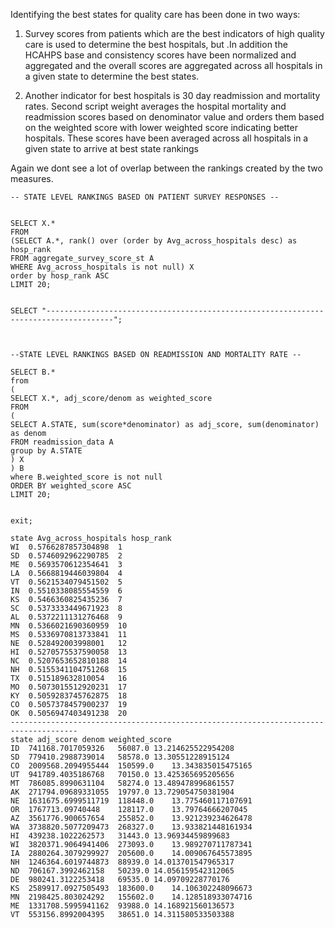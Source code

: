 Identifying the best states for quality care has been done in two ways:

1. Survey scores from patients which are the best indicators of high quality care is used to determine the best hospitals, but .In addition the HCAHPS base and consistency scores have been normalized and aggregated and the overall scores are aggregated across all hospitals in a given state to determine the best states.

2. Another indicator for best hospitals is 30 day readmission and mortality rates. Second script weight averages the hospital mortality and readmission scores based on denominator value and orders them based on the weighted score with lower weighted score indicating better hospitals. These scores have been averaged across all hospitals in a given state to arrive at best state rankings

Again we dont see a lot of overlap between the rankings created by the two measures.

```
-- STATE LEVEL RANKINGS BASED ON PATIENT SURVEY RESPONSES --


SELECT X.*
FROM
(SELECT A.*, rank() over (order by Avg_across_hospitals desc) as hosp_rank
FROM aggregate_survey_score_st A
WHERE Avg_across_hospitals is not null) X
order by hosp_rank ASC
LIMIT 20;


SELECT "-------------------------------------------------------------------------------------";



--STATE LEVEL RANKINGS BASED ON READMISSION AND MORTALITY RATE -- 

SELECT B.*
from
(
SELECT X.*, adj_score/denom as weighted_score
FROM
(
SELECT A.STATE, sum(score*denominator) as adj_score, sum(denominator) as denom
FROM readmission_data A
group by A.STATE
) X
) B
where B.weighted_score is not null
ORDER BY weighted_score ASC
LIMIT 20;


exit;

```

```
state Avg_across_hospitals hosp_rank
WI	0.5766287857304898	1
SD	0.5746092962290785	2
ME	0.5693570612354641	3
LA	0.5668819446039804	4
VT	0.5621534079451502	5
IN	0.5510338085554559	6
KS	0.5466360825435236	7
SC	0.5373333449671923	8
AL	0.5372211131276468	9
MN	0.5366021690360959	10
MS	0.5336970813733841	11
NE	0.528492003998001	12
HI	0.5270575537590058	13
NC	0.5207653652810188	14
NH	0.5155341104751268	15
TX	0.515189632810054	16
MO	0.5073015512920231	17
KY	0.5059283745762875	18
CO	0.5057378457900237	19
OK	0.5056947403491238	20
-------------------------------------------------------------------------------------
state adj_score denom weighted_score
ID	741168.7017059326	56087.0	13.214625522954208
SD	779410.2988739014	58578.0	13.30551228915124
CO	2009568.2094955444	150599.0	13.343835015475165
UT	941789.4035186768	70150.0	13.425365695205656
MT	786085.8990631104	58274.0	13.489478996861557
AK	271794.09689331055	19797.0	13.729054750381904
NE	1631675.6999511719	118448.0	13.775460117107691
OR	1767713.09740448	128117.0	13.79764666207045
AZ	3561776.900657654	255852.0	13.921239234626478
WA	3738820.5077209473	268327.0	13.933821448161934
HI	439238.1022262573	31443.0	13.96934459899683
WI	3820371.9064941406	273093.0	13.989270711787341
IA	2880264.3079299927	205600.0	14.009067645573895
NH	1246364.6019744873	88939.0	14.013701547965317
ND	706167.3992462158	50239.0	14.056159542312065
DE	980241.3122253418	69535.0	14.09709228770176
KS	2589917.0927505493	183600.0	14.106302248096673
MN	2198425.803024292	155602.0	14.128518933074716
ME	1331708.5995941162	93988.0	14.168921560136573
VT	553156.8992004395	38651.0	14.311580533503388
```

